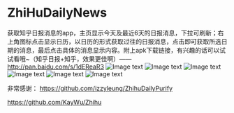 # ZhiHuDailyNews
获取知乎日报消息的app，主页显示今天及最近6天的日报消息，下拉可刷新；右上角图标点击显示日历，以日历的形式获取过往的日报消息，点击即可获取所选日期的消息，最后点击具体的消息显示内容。附上apk下载链接，有兴趣的话可以试试看哦~（知乎日报+知乎，效果更佳啊）—— http://pan.baidu.com/s/1dEReaR3 
![Image text](https://github.com/kiritozzl/ZhihuNews/blob/master/images/Screenshot_2016-07-29-13-30-09_app.coolwhether.co.png)
![Image text](https://github.com/kiritozzl/ZhihuNews/blob/master/images/Screenshot_2016-07-29-13-30-18_app.coolwhether.co.png)
![Image text](https://github.com/kiritozzl/ZhihuNews/blob/master/images/Screenshot_2016-07-29-13-30-28_app.coolwhether.co.png)
![Image text](https://github.com/kiritozzl/ZhihuNews/blob/master/images/Screenshot_2016-07-29-13-30-36_app.coolwhether.co.png)
![Image text](https://github.com/kiritozzl/ZhihuNews/blob/master/images/Screenshot_2016-07-29-13-30-50_app.coolwhether.co.png)
![Image text](https://github.com/kiritozzl/ZhihuNews/blob/master/images/Screenshot_2016-07-30-08-42-21_app.coolwhether.co.png)


非常感谢：
https://github.com/izzyleung/ZhihuDailyPurify


https://github.com/KayWu/Zhihu
